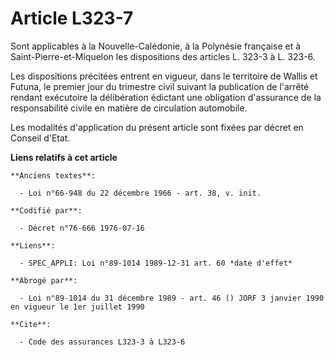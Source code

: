 # Article L323-7

Sont applicables à la Nouvelle-Calédonie, à la Polynésie française et à Saint-Pierre-et-Miquelon les dispositions des
articles L. 323-3 à L. 323-6.

Les dispositions précitées entrent en vigueur, dans le territoire de Wallis et Futuna, le premier jour du trimestre civil
suivant la publication de l'arrêté rendant exécutoire la délibération édictant une obligation d'assurance de la
responsabilité civile en matière de circulation automobile.

Les modalités d'application du présent article sont fixées par décret en Conseil d'Etat.

**Liens relatifs à cet article**

	**Anciens textes**:

	  - Loi n°66-948 du 22 décembre 1966 - art. 38, v. init.

	**Codifié par**:

	  - Décret n°76-666 1976-07-16

	**Liens**:

	  - SPEC_APPLI: Loi n°89-1014 1989-12-31 art. 60 *date d'effet*

	**Abrogé par**:

	  - Loi n°89-1014 du 31 décembre 1989 - art. 46 () JORF 3 janvier 1990 en vigueur le 1er juillet 1990

	**Cite**:

	  - Code des assurances L323-3 à L323-6
